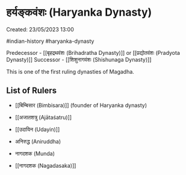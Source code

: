 # हर्यङ्कवंशः (Haryanka Dynasty)

Created: 23/05/2023 13:00

#indian-history #haryanka-dynasty

Predecessor - [[बृहद्रथवंशः (Brihadratha Dynasty)]] or [[प्रद्योतवंशः (Pradyota Dynasty)]]
Successor - [[शिशुनागवंशः (Shishunaga Dynasty)]]

This is one of the first ruling dynasties of Magadha.

## List of Rulers

-  [[बिम्बिसार (Bimbisara)]] (founder of Haryanka dynasty)

-   [[अजातशत्रु (Ajātaśatru)]]

-   [[उदायिन (Udayin)]]

-  अनिरुद्ध (Aniruddha)
-  नागदशक (Munda)
-  [[नागदशक (Nagadasaka)]]
